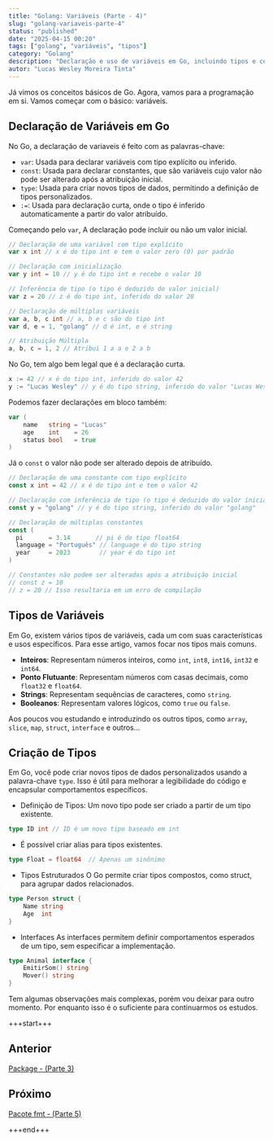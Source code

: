 ```yaml
---
title: "Golang: Variáveis (Parte - 4)"
slug: "golang-variaveis-parte-4"
status: "published"
date: "2025-04-15 00:20"
tags: ["golang", "variáveis", "tipos"]
category: "Golang"
description: "Declaração e uso de variáveis em Go, incluindo tipos e constantes."
autor: "Lucas Wesley Moreira Tinta"
---
```


Já vimos os conceitos básicos de Go. Agora, vamos para a programação em si. Vamos começar com o básico: variáveis.


## Declaração de Variáveis em Go

No Go, a declaração de variaveis é feito com as palavras-chave:
- `var`: Usada para declarar variáveis com tipo explícito ou inferido.
- `const`: Usada para declarar constantes, que são variáveis cujo valor não pode ser alterado após a atribuição inicial.
- `type`: Usada para criar novos tipos de dados, permitindo a definição de tipos personalizados.
- `:=`: Usada para declaração curta, onde o tipo é inferido automaticamente a partir do valor atribuído.

Começando pelo `var`, A declaração pode incluir ou não um valor inicial.

```go
// Declaração de uma variável com tipo explícito
var x int // x é do tipo int e tem o valor zero (0) por padrão

// Declaração com inicialização
var y int = 10 // y é do tipo int e recebe o valor 10

// Inferência de tipo (o tipo é deduzido do valor inicial)
var z = 20 // z é do tipo int, inferido do valor 20

// Declaração de múltiplas variáveis
var a, b, c int // a, b e c são do tipo int
var d, e = 1, "golang" // d é int, e é string

// Atribuição Múltipla
a, b, c = 1, 2 // Atribui 1 a a e 2 a b
```

No Go, tem algo bem legal que é a declaração curta.

```go	
x := 42 // x é do tipo int, inferido do valor 42
y := "Lucas Wesley" // y é do tipo string, inferido do valor "Lucas Wesley"
```

Podemos fazer declarações em bloco também:

```go
var (
    name   string = "Lucas"
    age    int    = 26
    status bool   = true
)
```

Já o `const` o valor não pode ser alterado depois de atribuído. 

```go
// Declaração de uma constante com tipo explícito
const x int = 42 // x é do tipo int e tem o valor 42

// Declaração com inferência de tipo (o tipo é deduzido do valor inicial)
const y = "golang" // y é do tipo string, inferido do valor "golang"

// Declaração de múltiplas constantes
const (
  pi       = 3.14       // pi é do tipo float64
  language = "Português" // language é do tipo string
  year     = 2023        // year é do tipo int
)

// Constantes não podem ser alteradas após a atribuição inicial
// const z = 10
// z = 20 // Isso resultaria em um erro de compilação
```

## Tipos de Variáveis
Em Go, existem vários tipos de variáveis, cada um com suas características e usos específicos.
Para esse artigo, vamos focar nos tipos mais comuns.

- **Inteiros**: Representam números inteiros, como `int`, `int8`, `int16`, `int32` e `int64`.
- **Ponto Flutuante**: Representam números com casas decimais, como `float32` e `float64`.
- **Strings**: Representam sequências de caracteres, como `string`.
- **Booleanos**: Representam valores lógicos, como `true` ou `false`.

Aos poucos vou estudando e introduzindo os outros tipos, como `array`, `slice`, `map`, `struct`, `interface` e outros...

## Criação de Tipos

Em Go, você pode criar novos tipos de dados personalizados usando a palavra-chave `type`. Isso é útil para melhorar a legibilidade do código e encapsular comportamentos específicos.

- Definição de Tipos:
Um novo tipo pode ser criado a partir de um tipo existente.

```go
type ID int // ID é um novo tipo baseado em int
```

- É possível criar alias para tipos existentes.
```go
type Float = float64  // Apenas um sinônimo
```

- Tipos Estruturados
O Go permite criar tipos compostos, como struct, para agrupar dados relacionados.

```go
type Person struct {
    Name string
    Age  int
}
```

- Interfaces
As interfaces permitem definir comportamentos esperados de um tipo, sem especificar a implementação.

```go
type Animal interface {
    EmitirSom() string
    Mover() string
}
```

Tem algumas observações mais complexas, porém vou deixar para outro momento. 
Por enquanto isso é o suficiente para continuarmos os estudos.

+++start+++

## Anterior
[Package - (Parte 3)](3.package)

## Próximo
[Pacote fmt - (Parte 5)](5.pacote-fmt)

+++end+++


